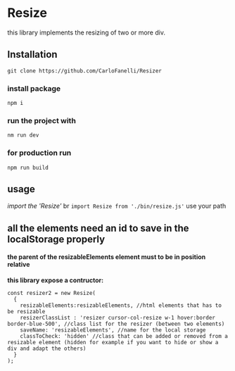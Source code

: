 # Resize
this library implements the resizing of two or more div.

## Installation
`git clone https://github.com/CarloFanelli/Resizer`

### install package
`npm i`

### run the project with
`nm run dev`

### for production run
`npm run build`

## usage
*import the 'Resize'*
br
`import Resize from './bin/resize.js'`
use your path

## all the elements need an id to save in the localStorage properly
#### the parent of the resizableElements element must to be in position relative
**this library expose a contructor:**

```
const resizer2 = new Resize(
  {
    resizableElements:resizableElements, //html elements that has to be resizable
    resizerClassList : 'resizer cursor-col-resize w-1 hover:border border-blue-500', //class list for the resizer (between two elements)
    saveName: 'resizableElements', //name for the local storage
    classToCheck: 'hidden' //class that can be added or removed from a resizable element (hidden for example if you want to hide or show a div and adapt the others)
  }
); 
```
